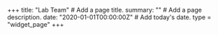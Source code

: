 +++
title: "Lab Team"  # Add a page title.
summary: ""  # Add a page description.
date: "2020-01-01T00:00:00Z"  # Add today's date.
type = "widget_page"
+++
